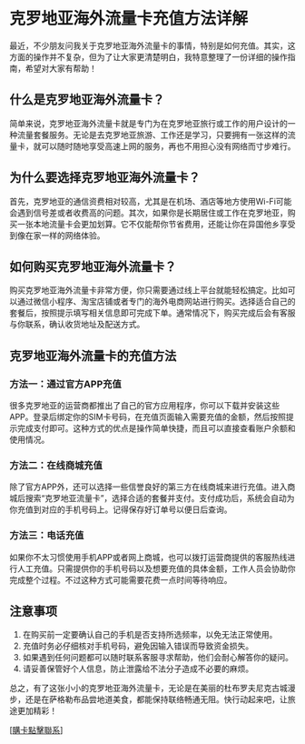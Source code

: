 # 克罗地亚海外流量卡充值方法详解

最近，不少朋友问我关于克罗地亚海外流量卡的事情，特别是如何充值。其实，这方面的操作并不复杂，但为了让大家更清楚明白，我特意整理了一份详细的操作指南，希望对大家有帮助！

## 什么是克罗地亚海外流量卡？

简单来说，克罗地亚海外流量卡就是专门为在克罗地亚旅行或工作的用户设计的一种流量套餐服务。无论是去克罗地亚旅游、工作还是学习，只要拥有一张这样的流量卡，就可以随时随地享受高速上网的服务，再也不用担心没有网络而寸步难行。

## 为什么要选择克罗地亚海外流量卡？

首先，克罗地亚的通信资费相对较高，尤其是在机场、酒店等地方使用Wi-Fi可能会遇到信号差或者收费高的问题。其次，如果你是长期居住或工作在克罗地亚，购买一张本地流量卡会更加划算。它不仅能帮你节省费用，还能让你在异国他乡享受到像在家一样的网络体验。

## 如何购买克罗地亚海外流量卡？

购买克罗地亚海外流量卡非常方便，你只需要通过线上平台就能轻松搞定。比如可以通过微信小程序、淘宝店铺或者专门的海外电商网站进行购买。选择适合自己的套餐后，按照提示填写相关信息即可完成下单。通常情况下，购买完成后会有客服与你联系，确认收货地址及配送方式。

## 克罗地亚海外流量卡的充值方法

### 方法一：通过官方APP充值
很多克罗地亚的运营商都推出了自己的官方应用程序，你可以下载并安装这些APP。登录后绑定你的SIM卡号码，在充值页面输入需要充值的金额，然后按照提示完成支付即可。这种方式的优点是操作简单快捷，而且可以直接查看账户余额和使用情况。

### 方法二：在线商城充值
除了官方APP外，还可以选择一些信誉良好的第三方在线商城来进行充值。进入商城后搜索“克罗地亚流量卡”，选择合适的套餐并支付。支付成功后，系统会自动为你充值到对应的手机号码上。记得保存好订单号以便日后查询。

### 方法三：电话充值
如果你不太习惯使用手机APP或者网上商城，也可以拨打运营商提供的客服热线进行人工充值。只需提供你的手机号码以及想要充值的具体金额，工作人员会协助你完成整个过程。不过这种方式可能需要花费一点时间等待响应。

## 注意事项

1. 在购买前一定要确认自己的手机是否支持所选频率，以免无法正常使用。
2. 充值时务必仔细核对手机号码，避免因输入错误而导致资金损失。
3. 如果遇到任何问题都可以随时联系客服寻求帮助，他们会耐心解答你的疑问。
4. 请妥善保管好个人信息，防止泄露给不法分子造成不必要的麻烦。

总之，有了这张小小的克罗地亚海外流量卡，无论是在美丽的杜布罗夫尼克古城漫步，还是在萨格勒布品尝地道美食，都能保持联络畅通无阻。快行动起来吧，让旅途更加精彩！

[[購卡點擊聯系](https://t.me/s/esim1088)]